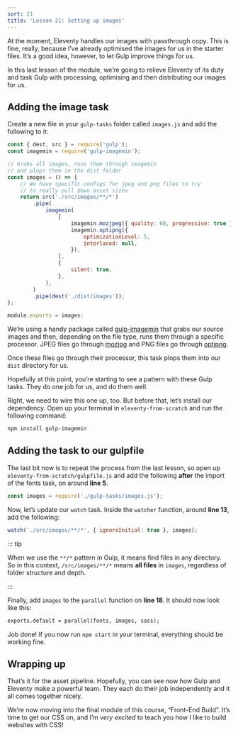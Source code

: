```yaml
---
sort: 21
title: 'Lesson 21: Setting up images'
---
```


At the moment, Eleventy handles our images with passthrough copy. This is fine, really, because I’ve already optimised the images for us in the starter files. It’s a good idea, however, to let Gulp improve things for us.

In this last lesson of the module, we’re going to relieve Eleventy of its duty and task Gulp with processing, optimising and then distributing our images for us.

## Adding the image task

Create a new file in your `gulp-tasks` folder called `images.js` and add the following to it:

```javascript
const { dest, src } = require('gulp');
const imagemin = require('gulp-imagemin');

// Grabs all images, runs them through imagemin
// and plops them in the dist folder
const images = () => {
	// We have specific configs for jpeg and png files to try
	// to really pull down asset sizes
	return src('./src/images/**/*')
		.pipe(
			imagemin(
				[
					imagemin.mozjpeg({ quality: 60, progressive: true }),
					imagemin.optipng({
						optimizationLevel: 5,
						interlaced: null,
					}),
				],
				{
					silent: true,
				},
			),
		)
		.pipe(dest('./dist/images'));
};

module.exports = images;
```

We’re using a handy package called [gulp-imagemin](https://www.npmjs.com/package/gulp-imagemin) that grabs our source images and then, depending on the file type, runs them through a specific processor. JPEG files go through [mozjpg](https://github.com/mozilla/mozjpeg) and PNG files go through [optipng](https://www.npmjs.com/package/optipng).

Once these files go through their processor, this task plops them into our `dist` directory for us.

Hopefully at this point, you’re starting to see a pattern with these Gulp tasks. They do one job for us, and do them well.

Right, we need to wire this one up, too. But before that, let’s install our dependency. Open up your terminal in `eleventy-from-scratch` and run the following command:

```bash
npm install gulp-imagemin
```

## Adding the task to our gulpfile

The last bit now is to repeat the process from the last lesson, so open up `eleventy-from-scratch/gulpfile.js` and add the following **after** the import of the fonts task, on around **line 5**.

```javascript
const images = require('./gulp-tasks/images.js');
```

Now, let’s update our `watch` task. Inside the `watcher` function, around **line 13**, add the following:

```javascript
watch('./src/images/**/*', { ignoreInitial: true }, images);
```

::: tip

When we use the `**/*` pattern in Gulp, it means find files in any directory. So in this context, `/src/images/**/*` means **all files** in `images`, regardless of folder structure and depth.

:::

Finally, add `images` to the `parallel` function on **line 18**. It should now look like this:

```diff
exports.default = parallel(fonts, images, sass);
```

Job done! If you now run `npm start` in your terminal, everything should be working fine.

## Wrapping up

That’s it for the asset pipeline. Hopefully, you can see now how Gulp and Eleventy make a powerful team. They each do their job independently and it all comes together nicely.

We’re now moving into the final module of this course, “Front-End Build”. It’s time to get our CSS on, and I’m _very excited_ to teach you how I like to build websites with CSS!
